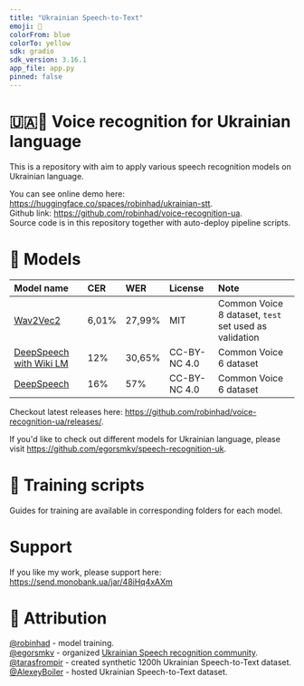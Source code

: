 ```yaml
---
title: "Ukrainian Speech-to-Text"
emoji: 🐌
colorFrom: blue
colorTo: yellow
sdk: gradio
sdk_version: 3.16.1
app_file: app.py
pinned: false
---
```


# 🇺🇦🎤 Voice recognition for Ukrainian language
This is a repository with aim to apply various speech recognition models on Ukrainian language.  

You can see online demo here: https://huggingface.co/spaces/robinhad/ukrainian-stt.  
Github link: https://github.com/robinhad/voice-recognition-ua.  
Source code is in this repository together with auto-deploy pipeline scripts. 


# 🧮 Models
Model name  |  CER  |  WER  | License | Note
:-------------------------|:-------------------------|:-------------------------|:-------------------------|:-------------------------
[Wav2Vec2](https://github.com/robinhad/voice-recognition-ua/releases/tag/release%2Fwav2vec2-v0.1) | 6,01% | 27,99% | MIT | Common Voice 8 dataset, `test` set used as validation
[DeepSpeech with Wiki LM](https://github.com/robinhad/voice-recognition-ua/releases/tag/v0.4) | 12% | 30,65% | CC-BY-NC 4.0 | Common Voice 6 dataset
[DeepSpeech](https://github.com/robinhad/voice-recognition-ua/releases/tag/v0.4) | 16% | 57% | CC-BY-NC 4.0 | Common Voice 6 dataset


Checkout latest releases here: https://github.com/robinhad/voice-recognition-ua/releases/.

If you'd like to check out different models for Ukrainian language, please visit https://github.com/egorsmkv/speech-recognition-uk.

# 🤖 Training scripts
Guides for training are available in corresponding folders for each model.

# Support
If you like my work, please support here: https://send.monobank.ua/jar/48iHq4xAXm

# 🤝 Attribution
[@robinhad](https://github.com/robinhad) - model training.  
[@egorsmkv](https://github.com/egorsmkv) - organized [Ukrainian Speech recognition community](https://github.com/egorsmkv/speech-recognition-uk).  
[@tarasfrompir](https://github.com/tarasfrompir) - created synthetic 1200h Ukrainian Speech-to-Text dataset.  
[@AlexeyBoiler](https://github.com/AlexeyBoiler) - hosted Ukrainian Speech-to-Text dataset.  
